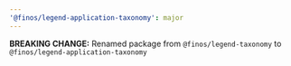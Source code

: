 ```yaml
---
'@finos/legend-application-taxonomy': major
---
```


**BREAKING CHANGE:** Renamed package from `@finos/legend-taxonomy` to `@finos/legend-application-taxonomy`
